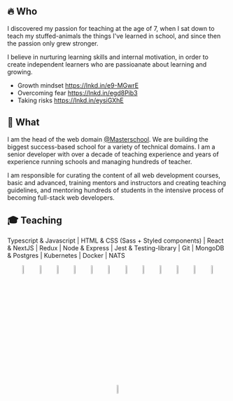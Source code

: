 ## 🔥 Who

I discovered my passion for teaching at the age of 7, when I sat down to teach my stuffed-animals the things I've learned in school, and since then the passion only grew stronger.

I believe in nurturing learning skills and internal motivation, in order to create independent learners who are passioanate about learning and growing.

- Growth mindset https://lnkd.in/e9-MGwrE
- Overcoming fear https://lnkd.in/egd8Pib3
- Taking risks https://lnkd.in/eysiGXhE

## 🔨 What

I am the head of the web domain [@Masterschool](https://www.masterschool.com/). We are building the biggest success-based school for a variety of technical domains. I am a senior developer with over a decade of teaching experience and years of experience running schools and managing hundreds of teacher.


I am responsible for curating the content of all web development courses, basic and advanced, training mentors and instructors and creating teaching guidelines, and mentoring hundreds of students in the intensive process of becoming full-stack web developers.

## 🎓 Teaching 

Typescript & Javascript | HTML & CSS (Sass + Styled components) | React & NextJS | Redux | Node & Express | Jest & Testing-library | Git | MongoDB & Postgres | Kubernetes | Docker | NATS

<p align="center">
  <img src="https://user-images.githubusercontent.com/31222514/149813755-3f74a208-1e4c-4d81-b848-1d4f1a18b969.png" width="7%" alt="React logo">
  <img src="https://user-images.githubusercontent.com/31222514/160580699-d782fd3f-4e09-4d92-895c-d9867302e145.svg" width="7%" alt="Redux logo">
  <img src="https://user-images.githubusercontent.com/31222514/149813300-65804694-d3ea-4e31-955d-dbc47229a82d.png" width="7%" alt="Typescript logo">
  <img src="https://user-images.githubusercontent.com/31222514/149812547-405716a0-b974-4da4-b749-f2b4a8adc1d8.png" width="7%" alt="Javascript logo">
  <img src="https://user-images.githubusercontent.com/31222514/149813532-e214a55c-9b91-4b71-bb17-0dcf18903f7a.png" width="7%" alt="CSS logo">
  <img src="https://user-images.githubusercontent.com/31222514/149814154-3de042e2-bccf-4f0e-8d0e-98a2dbcae7c0.png" width="7%" alt="HTML logo">
  <img src="https://user-images.githubusercontent.com/31222514/149943049-95f0909a-9c2b-4fae-bd04-647d531dd10d.png" width="7%" alt="NODE logo">
  <img src="https://user-images.githubusercontent.com/31222514/149814008-745c7736-7881-41b9-bc0b-3b9a7c9ab087.png" width="7%" alt="Jest logo">
  <img src="https://user-images.githubusercontent.com/31222514/149814004-a3a2bf91-a257-4d1c-bdff-e1079a524359.png" width="7%" alt="GIT logo">
  <img src="https://user-images.githubusercontent.com/31222514/155521312-96e008ba-1d5e-409f-aaec-ca229ca275c6.jpeg" width="7%" alt="Postgres logo">
  <img src="https://user-images.githubusercontent.com/31222514/155521092-8b9f303b-6f1e-406c-9ba6-4a00068ef73a.png" width="7%" alt="MongoDB logo">
  <img src="https://user-images.githubusercontent.com/31222514/230756716-a5d33de4-47c4-4c8e-89b3-0bff3cb7db0e.svg" width="7%" alt="kubernetes logo">
    <img src="https://user-images.githubusercontent.com/31222514/230756769-b4761955-1029-4847-9534-b1241de02621.png" width="7%" alt="docker-logo">
</p>


